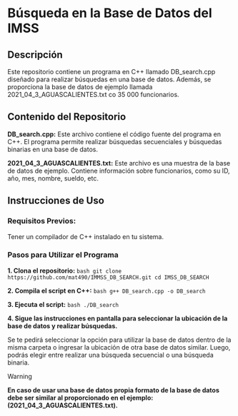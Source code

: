 # Búsqueda en la Base de Datos del IMSS

## Descripción
Este repositorio contiene un programa en C++ llamado DB_search.cpp diseñado para realizar búsquedas en una base de datos. Además, se proporciona la base de datos de ejemplo llamada 2021_04_3_AGUASCALIENTES.txt co 35 000 funcionarios.

## Contenido del Repositorio
**DB_search.cpp:** Este archivo contiene el código fuente del programa en C++. El programa permite realizar búsquedas secuenciales y búsquedas binarias en una base de datos.

**2021_04_3_AGUASCALIENTES.txt:** Este archivo es una muestra de la base de datos de ejemplo. Contiene información sobre funcionarios, como su ID, año, mes, nombre, sueldo, etc.

## Instrucciones de Uso
### Requisitos Previos:
Tener un compilador de C++ instalado en tu sistema.

### Pasos para Utilizar el Programa
**1. Clona el repositorio:**
    ```bash
    git clone https://github.com/mat490/IMMSS_DB_SEARCH.git
    cd IMSS_DB_SEARCH
    ```

**2. Compila el script en C++:**
    ```bash
    g++ DB_search.cpp -o DB_search
    ```

**3. Ejecuta el script:**
    ```bash
    ./DB_search
    ```

**4. Sigue las instrucciones en pantalla para seleccionar la ubicación de la base de datos y realizar búsquedas.**

Se te pedirá seleccionar la opción para utilizar la base de datos dentro de la misma carpeta o ingresar la ubicación de otra base de datos similar.
Luego, podrás elegir entre realizar una búsqueda secuencial o una búsqueda binaria.


> [!WARNING]
> **En caso de usar una base de datos propia formato de la base de datos debe ser similar al proporcionado en el ejemplo: (2021_04_3_AGUASCALIENTES.txt).**
